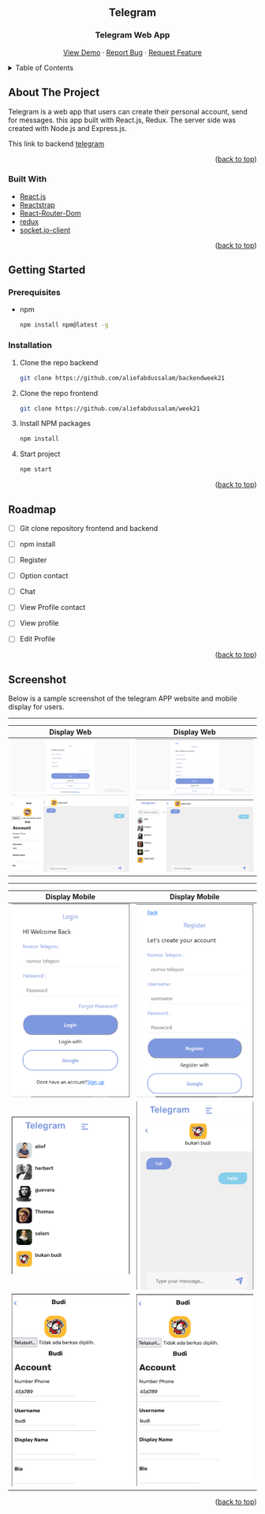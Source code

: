 <div id="top"></div>

<!-- PROJECT LOGO -->
<br />
<div align="center">
    <h2>Telegram</h2>

<h3 align="center">Telegram Web App</h3>

  <p align="center">
    <a href="">View Demo</a>
    ·
    <a href="">Report Bug</a>
    ·
    <a href="">Request Feature</a>
  </p>
</div>



<!-- TABLE OF CONTENTS -->
<details>
  <summary>Table of Contents</summary>
  <ol>
    <li>
      <a href="#about-the-project">About The Project</a>
      <ul>
        <li><a href="#built-with">Built With</a></li>
      </ul>
    </li>
    <li>
      <a href="#getting-started">Getting Started</a>
      <ul>
        <li><a href="#getting-started">Prerequisites</a></li>
        <li><a href="#getting-started">Installation</a></li>
      </ul>
    </li>
    <li><a href="#roadmap">Roadmap</a></li>
    <li><a href="#contact">Contact</a></li>
    <li><a href="#contact">Screenshot</a></li>
  </ol>
</details>



<!-- ABOUT THE PROJECT -->
<div id="#about-the-project"></div>

## About The Project


Telegram is a web app that users can create their personal account, send for messages. this app built with React.js, Redux. The server side was created with Node.js and Express.js.

This link to backend [telegram](https://github.com/aliefabdussalam/backendweek21)

<p align="right">(<a href="#top">back to top</a>)</p>


<div id="#built-with"></div>

### Built With

* [React.js](https://reactjs.org/)
* [Reactstrap](https://reactstrap.github.io/)
* [React-Router-Dom](https://reactrouter.com/web/guides/quick-start)
* [redux](https://redux.js.org/)
* [socket.io-client](https://github.com/socketio/socket.io-client#readme)

<p align="right">(<a href="#top">back to top</a>)</p>



<!-- GETTING STARTED -->
<div id="#getting-started"></div>

## Getting Started

### Prerequisites

* npm
  ```sh
  npm install npm@latest -g
  ```

### Installation

1. Clone the repo backend
    ```sh
    git clone https://github.com/aliefabdussalam/backendweek21
    ```

2. Clone the repo frontend
   ```sh
   git clone https://github.com/aliefabdussalam/week21
   ```
3. Install NPM packages
   ```sh
   npm install
   ```
4. Start project
   ```sh
   npm start
   ```

<p align="right">(<a href="#top">back to top</a>)</p>

<div id="#roadmap"></div>

<!-- ROADMAP -->
## Roadmap

- [ ] Git clone repository frontend and backend
- [ ] npm install
- [ ] Register
- [ ] Option contact
- [ ] Chat
- [ ] View Profile contact
- [ ] View profile
- [ ] Edit Profile


<p align="right">(<a href="#top">back to top</a>)</p>


<div id="#screenshot"></div>

## Screenshot

Below is a sample screenshot of the telegram APP website and mobile display for users.

---------------------------------------------------
Display Web|Display Web
:-----------------------:|:----------------------------:
![](img/login.PNG) | ![](img/register.PNG)
![](img/setting.PNG) | ![](img/chat.PNG)

---------------------------------------------------
Display Mobile|Display Mobile
:-----------------------:|:----------------------------:
![](img/loginmobile.PNG) | ![](img/registermobile.PNG)
![](img/listusermobile.PNG) | ![](img/chat%20mobile.PNG)
![](img/setting%20mobile.PNG) | ![](img/setting%20mobile.PNG)




<p align="right">(<a href="#top">back to top</a>)</p>
